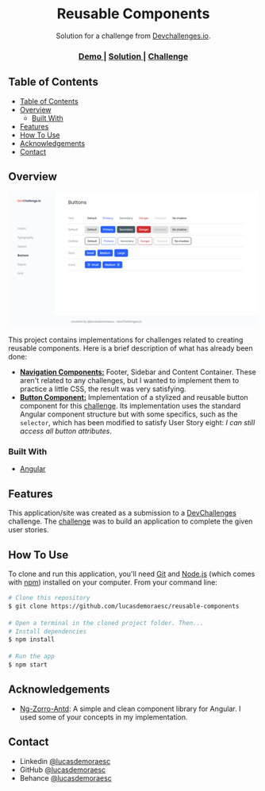 <h1 align="center">Reusable Components</h1>

<div align="center">
   Solution for a challenge from  <a href="http://devchallenges.io" target="_blank">Devchallenges.io</a>.
</div>

<div align="center">
  <h3>
    <a href="https://devchallenge-components.vercel.app/" target="_blank">
      Demo
    </a>
    <span> | </span>
    <a href="https://github.com/lucasdemoraesc/reusable-components">
      Solution
    </a>
    <span> | </span>
    <a href="https://devchallenges.io/paths/front-end-developer" target="_blank">
      Challenge
    </a>
  </h3>
</div>

<!-- TABLE OF CONTENTS -->

## Table of Contents

- [Table of Contents](#table-of-contents)
- [Overview](#overview)
  - [Built With](#built-with)
- [Features](#features)
- [How To Use](#how-to-use)
- [Acknowledgements](#acknowledgements)
- [Contact](#contact)

<!-- OVERVIEW -->

## Overview

![screenshot](./src/assets/img/solution-print.png)

This project contains implementations for challenges related to creating reusable components. Here is a brief description of what has already been done:

- **[Navigation Components:](./src/app/layout/)** Footer, Sidebar and Content Container. These aren't related to any challenges, but I wanted to implement them to practice a little CSS, the result was very satisfying.
- **[Button Component:](./src/app/components/button/)** Implementation of a stylized and reusable button component for this [challenge](https://devchallenges.io/challenges/ohgVTyJCbm5OZyTB2gNY). Its implementation uses the standard Angular component structure but with some specifics, such as the `selector`, which has been modified to satisfy User Story eight: *I can still access all button attributes*.

### Built With

- [Angular](https://angular.io/)

## Features

This application/site was created as a submission to a [DevChallenges](https://devchallenges.io/challenges) challenge. The [challenge](https://devchallenges.io/challenges/ohgVTyJCbm5OZyTB2gNY) was to build an application to complete the given user stories.

## How To Use

<!-- This is an example, please update according to your application -->

To clone and run this application, you'll need [Git](https://git-scm.com) and [Node.js](https://nodejs.org/en/download/) (which comes with [npm](http://npmjs.com)) installed on your computer. From your command line:

```bash
# Clone this repository
$ git clone https://github.com/lucasdemoraesc/reusable-components

# Open a terminal in the cloned project folder. Then...
# Install dependencies
$ npm install

# Run the app
$ npm start
```

## Acknowledgements

- [Ng-Zorro-Antd](https://github.com/NG-ZORRO/ng-zorro-antd): A simple and clean component library for Angular. I used some of your concepts in my implementation.

## Contact

- Linkedin [@lucasdemoraesc](https://linkedin.com/in/lucasdemoraesc)
- GitHub [@lucasdemoraesc](https://github.com/lucasdemoraesc)
- Behance [@lucasdemoraesc](https://www.behance.net/lucasdemoraesc)
